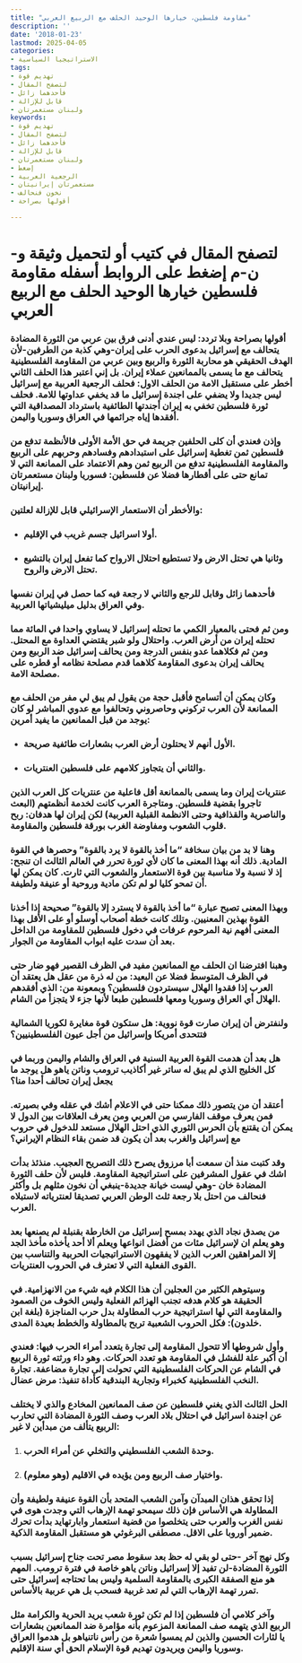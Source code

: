 ```yaml
---
title: "مقاومة فلسطين، خيارها الوحيد الحلف مع الربيع العربي"
description: ''
date: '2018-01-23'
lastmod: 2025-04-05
categories:
- الاستراتيجيا السياسية
tags:
- تهديم قوة
- لتصفح المقال
- فأحدهما زائل
- قابل للإزالة
- ولبنان مستعمرتان
keywords:
- تهديم قوة
- لتصفح المقال
- فأحدهما زائل
- قابل للإزالة
- ولبنان مستعمرتان
- إضغط
- الرجعية العربية
- مستعمرتان إيرانيتان
- نخون فنحالف
- أقولها بصراحة

---
```

# **لتصفح المقال في كتيب أو لتحميل وثيقة و-ن-م إضغط على الروابط أسفله** **مقاومة فلسطين خيارها الوحيد الحلف مع الربيع العربي**

### أقولها بصراحة وبلا تردد: ليس عندي أدنى فرق بين عربي من الثورة المضادة يتحالف مع إسرائيل بدعوى الحرب على إيران-وهي كذبة من الطرفين-لأن الهدف الحقيقي هو محاربة الثورة والربيع وبين عربي من المقاومة الفلسطينية يتحالف مع ما يسمى بالممانعين عملاء إيران. بل إني اعتبر هذا الحلف الثاني أخطر على مستقبل الامة من الحلف الاول: فحلف الرجعية العربية مع إسرائيل ليس جديدا ولا يضفي على اجندة إسرائيل ما قد يخفي عداوتها للامة. فحلف ثورة فلسطين تخفي به إيران أجندتها الطائفية باسترداد المصداقية التي أفقدها إياه جرائمها في العراق وسوريا واليمن.

### وإذن فعندي أن كلى الحلفين جريمة في حق الأمة الأولى فالأنظمة تدفع من فلسطين ثمن تغطية إسرائيل على استبدادهم وفسادهم وحربهم على الربيع والمقاومة الفلسطينية تدفع من الربيع ثمن وهم الاعتماد على الممانعة التي لا تمانع حتى على أقطارها فضلا عن فلسطين: فسوريا ولبنان مستعمرتان إيرانيتان.

### والأخطر أن الاستعمار الإسرائيلي قابل للإزالة لعلتين:

* ### أولا اسرائيل جسم غريب في الإقليم.
* ### وثانيا هي تحتل الارض ولا تستطيع احتلال الارواح كما تفعل إيران بالتشيع تحتل الارض والروح.

### فأحدهما زائل وقابل للرجع والثاني لا رجعة فيه كما حصل في إيران نفسها وفي العراق بدليل ميليشياتها العربية.

### ومن ثم فحتى بالمعيار الكمي ما تحتله إسرائيل لا يساوي واحدا في المائة مما تحتله إيران من أرض العرب. واحتلال ولو شبر يقتضي العداوة مع المحتل. ومن ثم فكلاهما عدو بنفس الدرجة ومن يحالف إسرائيل ضد الربيع ومن يحالف إيران بدعوى المقاومة كلاهما قدم مصلحة نظامه أو قطره على مصلحة الامة.

### وكان يمكن أن أتسامح فأقبل حجة من يقول لم يبق لي مفر من الحلف مع الممانعة لأن العرب تركوني وحاصروني وتحالفوا مع عدوي المباشر لو كان يوجد من قبل الممانعين ما يفيد أمرين:

* ### الأول أنهم لا يحتلون أرض العرب بشعارات طائفية صريحة.
* ### والثاني أن يتجاوز كلامهم على فلسطين العنتريات.

### عنتريات إيران وما يسمى بالممانعة أقل فاعلية من عنتريات كل العرب الذين تاجروا بقضية فلسطين. ومتاجرة العرب كانت لخدمة أنظمتهم (البعث والناصرية والقذافية وحتى الانظمة القبلية العربية) لكن إيران لها هدفان: ربح قلوب الشعوب ومفاوضة الغرب بورقة فلسطين والمقاومة.

### وهنا لا بد من بيان سخافة “ما أخذ بالقوة لا يرد بالقوة” وحصرها في القوة المادية. ذلك أنه بهذا المعنى ما كان لأي ثورة تحرر في العالم الثالث ان تنجح: إذ لا نسبة ولا مناسبة بين قوة الاستعمار والشعوب التي ثارت. كان يمكن لها أن تمحو كليا لو لم تكن مادية وروحية أو عنيفة ولطيفة.

### وبهذا المعنى تصبح عبارة “ما أخذ بالقوة لا يسترد إلا بالقوة” صحيحة إذا أخذنا القوة بهذين المعنيين. وتلك كانت خطة أصحاب أوسلو أو على الأقل بهذا المعنى أفهم نية المرحوم عرفات في دخول فلسطين للمقاومة من الداخل بعد أن سدت عليه ابواب المقاومة من الجوار.

### وهبنا افترضنا ان الحلف مع الممانعين مفيد في الظرف القصير فهو ضار حتى في الظرف المتوسط فضلا عن البعيد: من له ذرة من عقل هل يعتقد أن العرب إذا فقدوا الهلال سيستردون فلسطين؟ وبمعونة من: الذي أفقدهم الهلال أي العراق وسوريا ومعها فلسطين طبعا لأنها جزء لا يتجزأ من الشام.

### ولنفترض أن إيران صارت قوة نووية: هل ستكون قوة مغايرة لكوريا الشمالية فتتحدى أمريكا وإسرائيل من أجل عيون الفلسطينيين؟

### هل بعد أن هدمت القوة العربية السنية في العراق والشام واليمن وربما في كل الخليج الذي لم يبق له ساتر غير أكاذيب ترومب وناتن ياهو هل يوجد ما يجعل إيران تحالف أحدا منا؟

### أعتقد أن من يتصور ذلك ممكنا حتى في الاعلام أشك في عقله وفي بصيرته. فمن يعرف موقف الفارسي من العربي ومن يعرف العلاقات بين الدول لا يمكن أن يقتنع بأن الحرس الثوري الذي احتل الهلال مستعد للدخول في حروب مع إسرائيل والغرب بعد أن يكون قد ضمن بقاء النظام الإيراني؟

### وقد كتبت منذ أن سمعت أبا مرزوق يصرح ذلك التصريح العجيب. منذئذ بدأت اشك في عقول المشرفين على استراتيجية المقاومة. فليس لأن حلف الثورة المضادة خان -وهي ليست خيانة جديدة-ينبغي أن نخون مثلهم بل وأكثر فنحالف من احتل بلا رجعة ثلث الوطن العربي تصديقا لعنترياته لاستبلاه العرب.

### من يصدق نجاد الذي يهدد بمسح إسرائيل من الخارطة بقنبلة لم يصنعها بعد وهو يعلم ان لإسرائيل مئات من أفضل انواعها ويعلم ألا أحد يأخذه مأخذ الجد إلا المراهقين العرب الذين لا يفقهون الاستراتيجيات الحربية والتناسب بين القوى الفعلية التي لا تعترف في الحروب العنتريات.

### وسيتوهم الكثير من العجلين أن هذا الكلام فيه شيء من الانهزامية. في الحقيقة هو كلام هدفه تجنب الهزائم الفعلية وليس الخوف من الصمود والمقاومة التي لها استراتيجية حرب المطاولة بدل حرب المناجزة (بلغة ابن خلدون): فكل الحروب الشعبية تربح بالمطاولة والخطط بعيدة المدى.

### وأول شروطها ألا تتحول المقاومة إلى تجارة يتعدد أمراء الحرب فيها: فعندي أن أكبر علة للفشل في المقاومة هو تعدد الحركات. وهو داء ورثته ثورة الربيع في الشام عن الحركات الفلسطينية التي تحولت إلى تجارة مضاعفة. تجارة النخب الفلسطينية كخبراء وتجارية البندقية كأداة تنفيذ: مرض عضال.

### الحل الثالث الذي يغني فلسطين عن صف الممانعين المخادع والذي لا يختلف عن اجندة اسرائيل في احتلال بلاد العرب وصف الثورة المضادة التي تحارب الربيع يتألف من مبدأين لا غير:

1. ### وحدة الشعب الفلسطيني والتخلي عن أمراء الحرب.
2. ### واختيار صف الربيع ومن يؤيده في الاقليم (وهو معلوم).

### إذا تحقق هذان المبدآن وآمن الشعب المتحد بأن القوة عنيفة ولطيفة وأن المطاولة هي الأساس فإن ذلك سيمحو تهمة الإرهاب التي وجدت هوى في نفس الغرب والعرب حتى يتخلصوا من قضية استعمار وابارتهايد بدأت تحرك ضمير أوروبا على الاقل. مصطفى البرغوثي هو مستقبل المقاومة الذكية.

### وكل نهج آخر -حتى لو بقي له حظ بعد سقوط مصر تحت جناح إسرائيل بسبب الثورة المضادة-لن تفيد إلا إسرائيل وناتن ياهو خاصة في فترة ترومب. المهم هو منع الصفقة الكبرى بالمقاومة السلمية وليس بما تحتاجه إسرائيل حتى تمرر تهمة الإرهاب التي لم تعد غربية فسحب بل هي عربية بالأساس.

### وآخر كلامي أن فلسطين إذا لم تكن ثورة شعب يريد الحرية والكرامة مثل الربيع الذي يتهمه صف الممانعة المزعوم بأنه مؤامرة ضد الممانعين بشعارات يا لثارات الحسين والذين لم يمسوا شعرة من رأس ناتنياهو بل هدموا العراق وسوريا واليمن ويريدون تهديم قوة الإسلام الحق أي سنة الإقليم.

###
